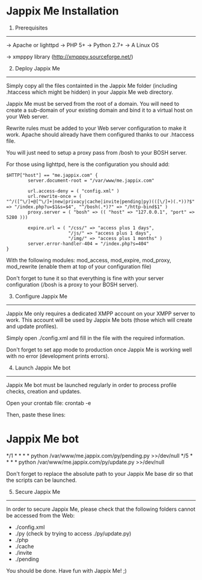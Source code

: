 Jappix Me Installation
======================

1. Prerequisites
----------------

-> Apache or lighttpd
-> PHP 5+
-> Python 2.7+
-> A Linux OS

-> xmpppy library (http://xmpppy.sourceforge.net/)


2. Deploy Jappix Me
-------------------

Simply copy all the files containted in the Jappix Me folder (including .htaccess which might be hidden) in your Jappix Me web directory.

Jappix Me must be served from the root of a domain. You will need to create a sub-domain of your existing domain and bind it to a virtual host on your Web server.


Rewrite rules must be added to your Web server configuration to make it work. Apache should already have them configured thanks to our .htaccess file.

You will just need to setup a proxy pass from /bosh to your BOSH server.


For those using lighttpd, here is the configuration you should add:

	$HTTP["host"] == "me.jappix.com" {
	        server.document-root = "/var/www/me.jappix.com"

	        url.access-deny = ( "config.xml" )
	        url.rewrite-once = ( "^/([^\/]+@[^\/]+|new|privacy|cache|invite|pending|py)(([\/]+)(.*))?$" => "/index.php?u=$1&s=$4", "^/bosh(.*)?" => "/http-bind$1" )
	        proxy.server = ( "bosh" => (( "host" => "127.0.0.1", "port" => 5280 )))

	        expire.url = ( "/css/" => "access plus 1 days",
	                       "/js/" => "access plus 1 days",
	                       "/img/" => "access plus 1 months" )
	        server.error-handler-404 = "/index.php?s=404"
	}

With the following modules: mod_access, mod_expire, mod_proxy, mod_rewrite (enable them at top of your configuration file)

Don't forget to tune it so that everything is fine with your server configuration (/bosh is a proxy to your BOSH server).


3. Configure Jappix Me
----------------------

Jappix Me only requires a dedicated XMPP account on your XMPP server to work. This account will be used by Jappix Me bots (those which will create and update profiles).

Simply open ./config.xml and fill in the file with the required information.

Don't forget to set app mode to production once Jappix Me is working well with no error (development prints errors).


4. Launch Jappix Me bot
-----------------------

Jappix Me bot must be launched regularly in order to process profile checks, creation and updates.

Open your crontab file: crontab -e

Then, paste these lines:

# Jappix Me bot
*/1 * * * * python /var/www/me.jappix.com/py/pending.py >>/dev/null
*/5 * * * * python /var/www/me.jappix.com/py/update.py >>/dev/null

Don't forget to replace the absolute path to your Jappix Me base dir so that the scripts can be launched.


5. Secure Jappix Me
-------------------

In order to secure Jappix Me, please check that the following folders cannot be accessed from the Web:

* ./config.xml
* ./py (check by trying to access ./py/update.py)
* ./php
* ./cache
* ./invite
* ./pending


You should be done. Have fun with Jappix Me! ;)